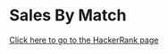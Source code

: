 # Sales By Match #
[Click here to go to the HackerRank page](https://www.hackerrank.com/challenges/sock-merchant)
